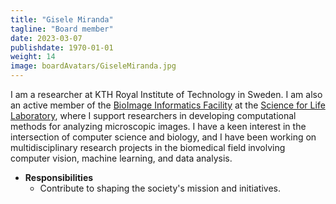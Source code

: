 ```yaml
---
title: "Gisele Miranda"
tagline: "Board member"
date: 2023-03-07
publishdate: 1970-01-01
weight: 14
image: boardAvatars/GiseleMiranda.jpg
---
```


I am a researcher at KTH Royal Institute of Technology in Sweden. I am also an active member of the [BioImage Informatics Facility](https://biifsweden.github.io/) at the [Science for Life Laboratory](https://www.scilifelab.se/), where I support researchers in developing computational methods for analyzing microscopic images. I have a keen interest in the intersection of computer science and biology, and I have been working on multidisciplinary research projects in the biomedical field involving computer vision, machine learning, and data analysis.

- **Responsibilities**
  - Contribute to shaping the society's mission and initiatives.
